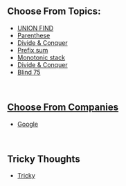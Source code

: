 <h2>Choose From Topics: </h2>
<ul>
<li><a href="https://github.com/huanyich/Leetcode/tree/main/UNION%20FIND">UNION FIND</a> </li> 
<li><a href="https://github.com/huanyich/Leetcode/tree/main/Parentheses">Parenthese</a>  </li>
<li><a href="https://github.com/huanyich/Leetcode/tree/main/Divide%20%26%20Conquer">Divide & Conquer</a>  </li>
<li><a href="https://github.com/huanyich/Leetcode/tree/main/Divide%20%26%20Conquer">Prefix sum</a>  </li>
<li><a href="https://github.com/huanyich/Leetcode/tree/main/Divide%20%26%20Conquer">Monotonic stack</a> </li>
<li><a href="https://github.com/huanyich/Leetcode/tree/main/Divide%20%26%20Conquer">Divide & Conquer</a>  </li>
<li><a href="https://github.com/huanyich/Leetcode/tree/main/Blind75">Blind 75</li>
</ul>

<br>
<h2>Choose From Companies</h2>
<ul>
<li><a href="https://github.com/huanyich/Leetcode/tree/main/Tag_Google">Google</a></li>
</ul>
<br>
<h2>Tricky Thoughts</h2>
<ul>
<li><a href="https://github.com/huanyich/Leetcode/tree/main/Tricky"> Tricky</a></li>
</ul>
